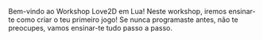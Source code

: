 
Bem-vindo ao Workshop Love2D em Lua! 
Neste workshop, iremos ensinar-te como criar o teu primeiro jogo!
Se nunca programaste antes, não te preocupes, vamos ensinar-te tudo passo a passo.
